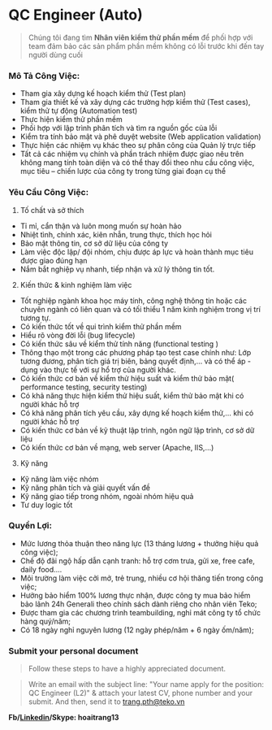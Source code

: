 # QC Engineer (Auto)
> Chúng tôi đang tìm **Nhân viên kiểm thử phần mềm** để phối hợp với team đảm bảo các sản phẩm phần mềm không có lỗi trước khi đến tay người dùng cuối

### Mô Tả Công Việc:
- Tham gia xây dựng kế hoạch kiểm thử (Test plan)
- Tham gia thiết kế và xây dựng các trường hợp kiểm thử (Test cases), kiểm thử tự động (Automation test)
- Thực hiện kiểm thử phần mềm
- Phối hợp với lập trình phân tích và tìm ra nguồn gốc của lỗi
- Kiểm tra tính bảo mật và phê duyệt website (Web application validation)
- Thực hiện các nhiệm vụ khác theo sự phân công của Quản lý trực tiếp
- Tất cả các nhiệm vụ chính và phần trách nhiệm được giao nêu trên không mang tính toàn diện và có thể thay đổi theo nhu cầu công việc, mục tiêu – chiến lược của công ty trong từng giai đoạn cụ thể
### Yêu Cầu Công Việc:
1. Tố chất và sở thích
- Tỉ mỉ, cẩn thận và luôn mong muốn sự hoàn hảo
- Nhiệt tình, chính xác, kiên nhẫn, trung thực, thích học hỏi
- Bảo mật thông tin, cơ sở dữ liệu của công ty
- Làm việc độc lập/ đội nhóm, chịu được áp lực và hoàn thành mục tiêu được giao đúng hạn
- Nắm bắt nghiệp vụ nhanh, tiếp nhận và xử lý thông tin tốt.
2. Kiến thức & kinh nghiệm làm việc
- Tốt nghiệp ngành khoa học máy tính, công nghệ thông tin hoặc các chuyên ngành có liên quan và có tối thiểu 1 năm kinh nghiệm trong vị trí tương tự.
- Có kiến thức tốt về qui trình kiểm thử phần mềm
- Hiểu rõ vòng đời lỗi (bug lifecycle)
- Có kiến thức sâu về kiểm thử tính năng (functional testing )
- Thông thạo một trong các phương pháp tạo test case chính như: Lớp tương đương, phân tích giá trị biên, bảng quyết định,… và có thể áp - dụng vào thực tế với sự hổ trợ của người khác.
- Có kiến thức cơ bản về kiểm thử hiệu suất và kiểm thử bảo mật( performance testing, security testing)
- Có khả năng thực hiện kiểm thử hiệu suất, kiểm thử bảo mật khi có người khác hỗ trợ
- Có khả năng phân tích yêu cầu, xây dựng kế hoạch kiểm thử,… khi có người khác hỗ trợ
- Có kiến thức cơ bản về kỹ thuật lập trình, ngôn ngữ lập trình, cơ sở dữ liệu
- Có kiến thức cơ bản về mạng, web server (Apache, IIS,…)
3. Kỹ năng
- Kỹ năng làm việc nhóm
- Kỹ năng phân tích và giải quyết vấn đề
- Kỹ năng giao tiếp trong nhóm, ngoài nhóm hiệu quả
- Tư duy logic tốt
### Quyền Lợi:
- Mức lương thỏa thuận theo năng lực (13 tháng lương + thưởng hiệu quả công việc);
- Chế độ đãi ngộ hấp dẫn cạnh tranh: hỗ trợ cơm trưa, gửi xe, free cafe, daily food....
- Môi trường làm việc cởi mở, trẻ trung, nhiều cơ hội thăng tiến trong công việc;
- Hưởng bảo hiểm 100% lương thực nhận, được công ty mua bảo hiểm bảo lãnh 24h Generali theo chính sách dành
riêng cho nhân viên Teko;
- Được tham gia các chương trình teambuilding, nghỉ mát công ty tổ chức hàng quý/năm;
- Có 18 ngày nghỉ nguyên lương (12 ngày phép/năm + 6 ngày ốm/năm);

### Submit your personal document
> Follow these steps to have a highly appreciated document.

> Write an email with the subject line: "Your name apply for the position: QC Engineer (L2)" & attach your latest CV, phone number and your submit. And then, send it to [trang.pth@teko.vn](trang.tph@teko.vn)

**Fb/[Linkedin](https://www.linkedin.com/in/hoaitrang13/)/Skype: hoaitrang13**
